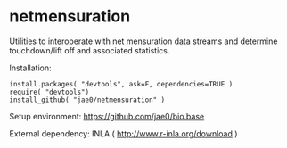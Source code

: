 # netmensuration 

Utilities to interoperate with net mensuration data streams and determine touchdown/lift off and associated statistics. 

Installation:

```
install.packages( "devtools", ask=F, dependencies=TRUE )   
require( "devtools") 
install_github( "jae0/netmensuration" )
```

Setup environment: https://github.com/jae0/bio.base

External dependency: INLA ( http://www.r-inla.org/download )


